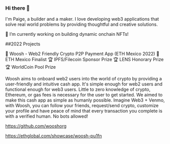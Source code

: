 ### Hi there 👋

I'm Paige, a builder and a maker. I love developing web3 applications that solve real world problems by providing thoughtful and creative solutions. 

🔭 I’m currently working on building dynamic onchain NFTs!

##2022 Projects  

💨 Woosh - Web2 Friendly Crypto P2P Payment App (ETH Mexico 2022)
🥇 ETH Mexico Finalist 🏆 IPFS/Filecoin Sponsor Prize 🏆 LENS Honorary Prize 🏆 WorldCoin Pool Prize

Woosh aims to onboard web2 users into the world of crypto by providing a user-friendly and intuitive cash app. It's simple enough for web2 users and functional enough for web3 users. Little to zero knowledge of crypto, Ethereum, or gas fees is necessary for the user to get started. We aimed to make this cash app as simple as humanly possible. Imagine Web3 + Venmo, with Woosh, you can follow your friends, request/send crypto, customize your profile and have peace of mind that every transaction you complete is with a verified human. No bots allowed!

https://github.com/wooshorg

https://ethglobal.com/showcase/woosh-pu1fn

<!--
**paigexx/paigexx** is a ✨ _special_ ✨ repository because its `README.md` (this file) appears on your GitHub profile.

Here are some ideas to get you started:

- 🔭 I’m currently working on ...
- 🌱 I’m currently learning ...
- 👯 I’m looking to collaborate on ...
- 🤔 I’m looking for help with ...
- 💬 Ask me about ...
- 📫 How to reach me: ...
- 😄 Pronouns: ...
- ⚡ Fun fact: ...
-->
